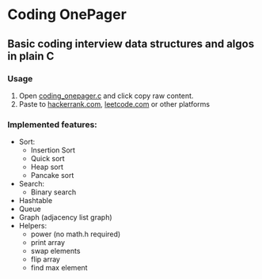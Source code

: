 # Coding OnePager

## Basic coding interview data structures and algos in plain C

### Usage
1. Open [coding_onepager.c](https://github.com/aospan/coding_onepager/blob/main/coding_onepager.c) and click copy raw content.
2. Paste to [hackerrank.com](https://www.hackerrank.com/), [leetcode.com](https://leetcode.com/) or other platforms

### Implemented features:
* Sort:
  * Insertion Sort
  * Quick sort
  * Heap sort
  * Pancake sort
* Search:
  * Binary search
* Hashtable
* Queue
* Graph (adjacency list graph)
* Helpers:
  * power (no math.h required)
  * print array
  * swap elements
  * flip array
  * find max element
